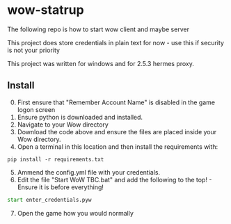 # wow-statrup
 The following repo is how to start wow client and maybe server

This project does store credentials in plain text for now - use this if security is not your priority

This project was written for windows and for 2.5.3 hermes proxy.

## Install
0. First ensure that "Remember Account Name" is disabled in the game logon screen
1. Ensure python is downloaded and installed.
2. Navigate to your Wow directory
3. Download the code above and ensure the files are placed inside your Wow directory.
4. Open a terminal in this location and then install the requirements with:
```
pip install -r requirements.txt
```
5. Ammend the config.yml file with your credentials.
6. Edit the file "Start WoW TBC.bat" and add the following to the top! - Ensure it is before everything!
```bat
start enter_credentials.pyw
```
7. Open the game how you would normally



